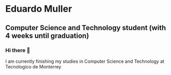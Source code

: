# Eduardo Muller
## Computer Science and Technology student (with 4 weeks until graduation)
### Hi there 👋

I am currently finishing my studies in Computer Science and Technology at Tecnologico de Monterrey

<!--
**MullerDerRaumdeuter13/MullerDerRaumdeuter13** is a ✨ _special_ ✨ repository because its `README.md` (this file) appears on your GitHub profile.

Here are some ideas to get you started:

- 🔭 I’m currently working on ...
- 🌱 I’m currently learning ...
- 👯 I’m looking to collaborate on ...
- 🤔 I’m looking for help with ...
- 💬 Ask me about ...
- 📫 How to reach me: ...
- 😄 Pronouns: ...
- ⚡ Fun fact: ...
-->
